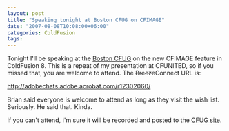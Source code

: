 ```yaml
---
layout: post
title: "Speaking tonight at Boston CFUG on CFIMAGE"
date: "2007-08-08T10:08:00+06:00"
categories: ColdFusion 
tags: 
---
```


Tonight I'll be speaking at the <a href="http://www.bostoncfug.org/">Boston CFUG</a> on the new CFIMAGE feature in ColdFusion 8. This is a repeat of my presentation at CFUNITED, so if you missed that, you are welcome to attend. The <strike>Breeze</strike>Connect URL is:

<a href="http://adobechats.adobe.acrobat.com/r12302060/">http://adobechats.adobe.acrobat.com/r12302060/</a>

Brian said everyone is welcome to attend as long as they visit the wish list. Seriously. He said that. Kinda.

If you can't attend, I'm sure it will be recorded and posted to the <a href="http://www.bostoncfug.org/">CFUG site</a>.